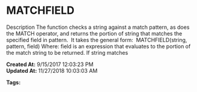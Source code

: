 #  MATCHFIELD

Description The function checks a string against a match pattern, as does the MATCH operator, and returns the portion of string that matches the specified field in pattern.  It takes the general form:  MATCHFIELD(string, pattern, field) Where: field is an expression that evaluates to the portion of the match string to be returned. If string matches   

**Created At:** 9/15/2017 12:03:23 PM  
**Updated At:** 11/27/2018 10:03:03 AM  

**Tags:**
<badge text='string handling' vertical='middle' />
